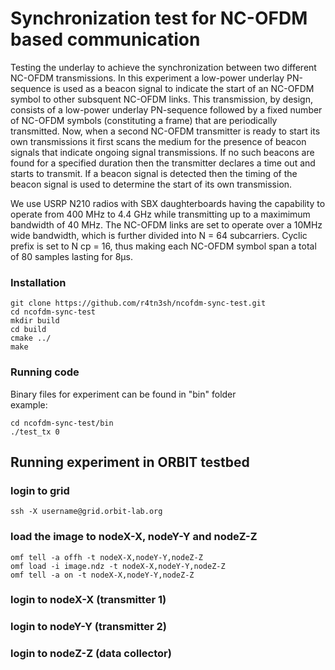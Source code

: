 # Synchronization test for NC-OFDM based communication

Testing the underlay to achieve the synchronization between two different NC-OFDM transmissions. In this experiment a low-power underlay PN-sequence is used as a beacon signal
to indicate the start of an NC-OFDM symbol to other subsquent NC-OFDM links. This transmission, by design, consists of a low-power underlay PN-sequence
followed by a fixed number of NC-OFDM symbols (constituting a frame) that are periodically transmitted. Now, when a second NC-OFDM transmitter
is ready to start its own transmissions it first scans the medium for the presence of
beacon signals that indicate ongoing signal transmissions. If no such beacons are found
for a specified duration then the transmitter declares a time out and starts to transmit.
If a beacon signal is detected then the timing of the beacon signal is used to determine
the start of its own transmission.

We use USRP N210 radios with SBX daughterboards having the capability to operate
from 400 MHz to 4.4 GHz while transmitting up to a maximimum bandwidth of 40 MHz. The NC-OFDM links are set to operate over a 10MHz wide bandwidth, which is
further divided into N = 64 subcarriers. Cyclic prefix is set to N cp = 16, thus making
each NC-OFDM symbol span a total of 80 samples lasting for 8μs.

### Installation
```  
git clone https://github.com/r4tn3sh/ncofdm-sync-test.git  
cd ncofdm-sync-test  
mkdir build  
cd build  
cmake ../  
make  
```

### Running code
Binary files for experiment can be found in "bin" folder  
example:  
```  
cd ncofdm-sync-test/bin  
./test_tx 0  
````

## Running experiment in ORBIT testbed  

### login to grid  
```
ssh -X username@grid.orbit-lab.org  
```

### load the image to nodeX-X, nodeY-Y and nodeZ-Z  
```
omf tell -a offh -t nodeX-X,nodeY-Y,nodeZ-Z  
omf load -i image.ndz -t nodeX-X,nodeY-Y,nodeZ-Z  
omf tell -a on -t nodeX-X,nodeY-Y,nodeZ-Z  
```

### login to nodeX-X (transmitter 1)  

### login to nodeY-Y (transmitter 2)  

### login to nodeZ-Z (data collector)
